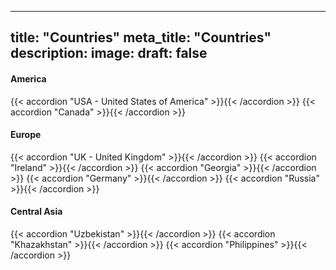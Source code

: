 
---
title: "Countries"
meta_title: "Countries"
description:
image:
draft: false
---
#### America
{{< accordion "USA - United States of America" >}}{{< /accordion >}}
{{< accordion "Canada" >}}{{< /accordion >}}

#### Europe
{{< accordion "UK - United Kingdom" >}}{{< /accordion >}}
{{< accordion "Ireland" >}}{{< /accordion >}}
{{< accordion "Georgia" >}}{{< /accordion >}}
{{< accordion "Germany" >}}{{< /accordion >}}
{{< accordion "Russia" >}}{{< /accordion >}}

#### Central Asia
{{< accordion "Uzbekistan" >}}{{< /accordion >}}
{{< accordion "Khazakhstan" >}}{{< /accordion >}}
{{< accordion "Philippines" >}}{{< /accordion >}}
